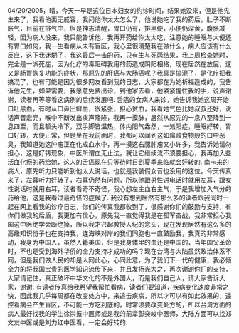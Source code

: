 04/20/2005，晴，今天一早是这位日本妇女的约诊时间，结果她没来，但是他先生来了，我看他面无戚容，我问他你太太怎么了，他说她吃了我的药后，肚子不断胀气，目前在排气中，但是神志清醒，胃口仍有，排黑便，小便仍深黄，腹胀减轻，因为病人没来，我只能告诉他，我再开药给你太太吃，注意她的睡眠与大便还有胃口如何，我一生看病从未有盲区，我心里很清楚我在做什么，病人应该有什么反应，这下我迷煳了，我这最后一击的药，只有生与死两结果，我上周检查她时，完全是一派死症，因为化疗的毒阻碍我用的药造成阴阳相格，现在居然在放屁，这又是肠胃恢复功能的症状，那原先的肝癌与大肠癌呢？我真是搞混了，是化疗把我搞混了，也有可能是因为很多网友看到我的日志，大家都在为她祈福造成的，我告诉他先生，如果需要，我愿意免费出诊，到他家去看，他紧紧握住我的手，说声谢谢，读者再等等看这病例的后续发展吧.
舌癌的女病人来诊，她告诉我她这周开始口吐黑血，有时从口鼻出鲜血，很紧张，担心贫血，我看她气色比她叔叔还好，说话声音宏亮，喉中不断发出痰声隆隆，我再一摸脉，居然从原先的一息八至降到一息四至，而且额头冷下，双手脚皆温热，体内阳气盎然，一派阳症，睡眠好转，胃口好转，大便正常，但是坐在我前面时，我都可以闻到这如腐败食物般的口中恶臭，我知道她这肿瘤正在化成血水中，再一摸这右腮肿瘤又小许多，我告诉她请勿担心，这是好转现象，中医所谓血无止法，就让它继续流不须要担心，我再加入些活血化瘀的药给她，这人的舌癌现在只等待时日到夏季来临就会好转的.
南卡来的病人，原先听力只能听到他太太说话，也就是我装假女音也没用的这位，今天传真来了，左耳听力好转了，右耳仍然有问题，所以他跟男性讲电话时就用左耳，跟女性说话时就用右耳，读者看奇不奇怪，我心想左主血右主气，于是我增加入气分的药给他，这是我看过最奇怪的症候了.
我没有想到居然有那么多的读者跟我同时一起在网上看我的诊疗日志，你们的传真我都收到了，很感谢你们的鼓励与支持，有你们做我的后盾，我更加有信心，原先我一直觉得我是在孤军奋战，我非常担心我国这中医绝学会断绝掉，所以我才兴起教授人纪的念头，现在发现居然有这么多的高级知识份子也在支持我，连海峡对岸的我们同胞也一直鼓励我，我真的非常感动，我身为中国人，虽然入籍美国，但是我身体里的血还是中国的，当年国父革命时，不也是受到海外华侨的全力支持才成功的吗？现在台湾与大陆虽然政治体系不同，但是我们做人民的却是人同此心，心同此意，为了我们下一代的健康，我必倾全力的将我国宝贵的医学知识流传下来，并且发扬光大之，再次谢谢你们的支持，大家请记住，真正破坏中华文化的不是外国人，而是我们自己人，请大家告诉大家，谢谢.
有读者传真给我希望我帮忙看病，读者们要知道，疾病变化速度非常之快，因此我几乎每周都在改变处方中，来追击疾病，所以才可以有如此效果的，遥控看病会产生盲区，不可能一方吃到底的，时常须要改变处方的，所以台湾方面的病人最好找我的学生徐崇振中医师或是我的前辈彭奕峻中医师，大陆方面可以找郑文友中医或是刘力红中医看，一定会好转的.